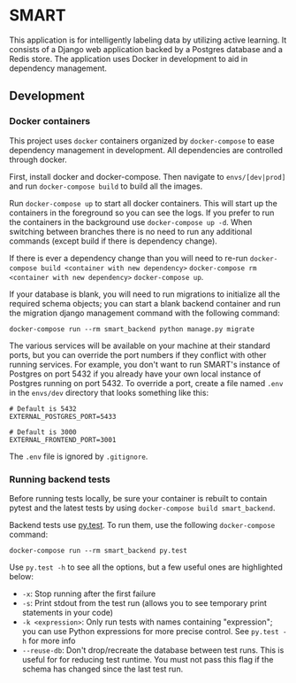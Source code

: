 # SMART

This application is for intelligently labeling data by utilizing active learning.  It consists of a Django web application backed by a Postgres database and a Redis store.  The application uses Docker in development to aid in dependency management.

## Development

### Docker containers

This project uses `docker` containers organized by `docker-compose` to ease dependency management in development.  All dependencies are controlled through docker.

First, install docker and docker-compose. Then navigate to `envs/[dev|prod]` and run `docker-compose build` to build all the images.

Run `docker-compose up` to start all docker containers.  This will start up the containers in the foreground so you can see the logs.  If you prefer to run the containers in the background use `docker-compose up -d`. When switching between branches there is no need to run any additional commands (except build if there is dependency change).

If there is ever a dependency change than you will need to re-run `docker-compose build <container with new dependency>` `docker-compose rm <container with new dependency>` `docker-compose up`.

If your database is blank, you will need to run migrations to initialize all the required schema objects; you can start a blank backend container and run the migration django management command with the following command:

    docker-compose run --rm smart_backend python manage.py migrate

The various services will be available on your machine at their standard ports, but you can override the port numbers if they conflict with other running services. For example, you don't want to run SMART's instance of Postgres on port 5432 if you already have your own local instance of Postgres running on port 5432. To override a port, create a file named `.env` in the `envs/dev` directory that looks something like this:

``` shell
# Default is 5432
EXTERNAL_POSTGRES_PORT=5433

# Default is 3000
EXTERNAL_FRONTEND_PORT=3001
```

The `.env` file is ignored by `.gitignore`.

### Running backend tests

Before running tests locally, be sure your container is rebuilt to contain pytest and the latest tests by using `docker-compose build smart_backend`.

Backend tests use [py.test](https://docs.pytest.org/en/latest/).  To run them, use the following `docker-compose` command:

```
docker-compose run --rm smart_backend py.test
```

Use `py.test -h` to see all the options, but a few useful ones are highlighted below:

 - `-x`: Stop running after the first failure
 - `-s`: Print stdout from the test run (allows you to see temporary print statements in your code)
 - `-k <expression>`: Only run tests with names containing "expression"; you can use Python expressions for more precise control.  See `py.test -h` for more info
 - `--reuse-db`: Don't drop/recreate the database between test runs.  This is useful for for reducing test runtime.  You must not pass this flag if the schema has changed since the last test run.
